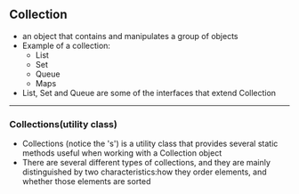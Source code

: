 
## Collection
- an object that contains and manipulates a group of objects
- Example of a collection:
    - List
    - Set
    - Queue
    - Maps
- List, Set and Queue are some of the interfaces that extend Collection
_____________________________

### Collections(utility class)
- Collections (notice the 's') is a utility class that provides several static methods useful when working with
a Collection object
- There are several different types of collections, and they are mainly distinguished by two characteristics:how they order elements, and whether those elements are sorted